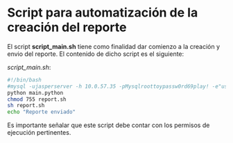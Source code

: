 # Script para automatización de la creación del reporte

El script **script_main.sh** tiene como finalidad dar comienzo a la creación y envio del reporte. El contenido de dicho script es el siguiente:

*script_main.sh*:
```bash
#!/bin/bash
#mysql -ujasperserver -h 10.0.57.35 -pMysqlroottoypassw0rd69play! -e"use basejasper;CALL ingresar_registros();"
python main.python
chmod 755 report.sh
sh report.sh
echo "Reporte enviado"
```

Es importante señalar que este script debe contar con los permisos de ejecución pertinentes.
